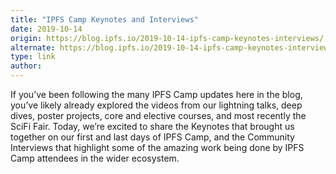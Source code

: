 ```yaml
---
title: "IPFS Camp Keynotes and Interviews"
date: 2019-10-14
origin: https://blog.ipfs.io/2019-10-14-ipfs-camp-keynotes-interviews/
alternate: https://blog.ipfs.io/2019-10-14-ipfs-camp-keynotes-interviews/
type: link
author: 
---
```


If you’ve been following the many IPFS Camp updates here in the blog, you’ve likely already explored the videos from our lightning talks, deep dives, poster projects, core and elective courses, and most recently the SciFi Fair. Today, we’re excited to share the Keynotes that brought us together on our first and last days of IPFS Camp, and the Community Interviews that highlight some of the amazing work being done by IPFS Camp attendees in the wider ecosystem.


